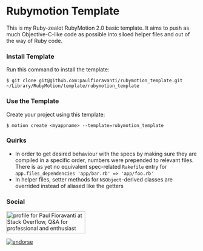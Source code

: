 # Rubymotion Template

This is my Ruby-zealot RubyMotion 2.0 basic template.  It aims to push as much Objective-C-like code as possible into siloed helper files and out of the way of Ruby code.

### Install Template

Run this command to install the template:

  `$ git clone git@github.com:paulfioravanti/rubymotion_template.git ~/Library/RubyMotion/template/rubymotion_template`

### Use the Template

Create your project using this template:

  `$ motion create <myappname> --template=rubymotion_template`

### Quirks

- In order to get desired behaviour with the specs by making sure they are compiled in a specific order, numbers were prepended to relevant files.  There is as yet no equivalent spec-related `Rakefile` entry for `app.files_dependencies 'app/bar.rb' => 'app/foo.rb'`
- In helper files, setter methods for `NSObject`-derived classes are overrided instead of aliased like the getters

### Social

<a href="http://stackoverflow.com/users/567863/paul-fioravanti">
  <img src="http://stackoverflow.com/users/flair/567863.png" width="208" height="58" alt="profile for Paul Fioravanti at Stack Overflow, Q&amp;A for professional and enthusiast programmers" title="profile for Paul Fioravanti at Stack Overflow, Q&amp;A for professional and enthusiast programmers">
</a>

[![endorse](http://api.coderwall.com/pfioravanti/endorsecount.png)](http://coderwall.com/pfioravanti)